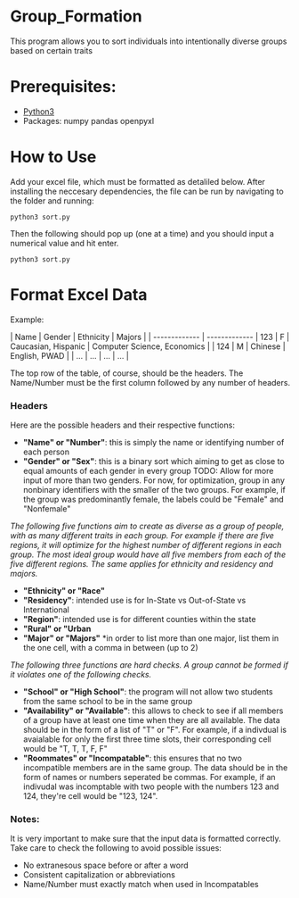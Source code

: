 # Group_Formation
This program allows you to sort individuals into intentionally diverse groups based on certain traits

# Prerequisites:
- [Python3](https://www.python.org/downloads/)
- Packages:
    numpy
    pandas
    openpyxl
    
    
    
# How to Use

Add your excel file, which must be formatted as detaliled below. 
After installing the neccesary dependencies, the file can be run by navigating to the folder and running:
```
python3 sort.py
```
Then the following should pop up (one at a time) and you should input a numerical value and hit enter.

```
python3 sort.py
```

# Format Excel Data

Example:

| Name  | Gender | Ethnicity | Majors | 
| ------------- | -------------
| 123  | F | Caucasian, Hispanic | Computer Science, Economics |
| 124  | M | Chinese | English, PWAD |
| ... | ... | ... | ... |

The top row of the table, of course, should be the headers. The Name/Number must be the first column followed by any number of headers. 

### Headers
Here are the possible headers and their respective functions:
- **"Name" or "Number"**: this is simply the name or identifying number of each person
- **"Gender" or "Sex"**: this is a binary sort which aiming to get as close to equal amounts of each gender in every group
    TODO: Allow for more input of more than two genders. For now, for optimization, group in any nonbinary identifiers with the smaller of the two groups. For example, if the group was predominantly female, the labels could be "Female" and "Nonfemale"

*The following five functions aim to create as diverse as a group of people, with as many different traits in each group. For example if there are five regions, it will optimize for the highest number of different regions in each group. The most ideal group would have all five members from each of the five different regions. The same applies for ethnicity and residency and majors.*
- **"Ethnicity" or "Race"**
- **"Residency"**: intended use is for In-State vs Out-of-State vs International
- **"Region"**: intended use is for different counties within the state
- **"Rural" or "Urban**
- **"Major" or "Majors"**
         *in order to list more than one major, list them in the one cell, with a comma in between (up to 2)

*The following three functions are hard checks. A group cannot be formed if it violates one of the following checks.*

- **"School" or "High School"**: the program will not allow two students from the same school to be in the same group
- **"Availability" or "Available"**: this allows to check to see if all members of a group have at least one time when they are all available. The data should be in the form of a list of "T" or "F". For example, if a indivdual is avaialable for only the first three time slots, their corresponding cell would be "T, T, T, F, F"
- **"Roommates" or "Incompatable"**: this ensures that no two incompatible members are in the same group. The data should be in the form of names or numbers seperated be commas. For example, if an indivudal was incomptable with two people with the numbers 123 and 124, they're cell would be "123, 124". 

### Notes:
It is very important to make sure that the input data is formatted correctly. Take care to check the following to avoid possible issues:
- No extranesous space before or after a word
- Consistent capitalization or abbreviations
- Name/Number must exactly match when used in Incompatables
